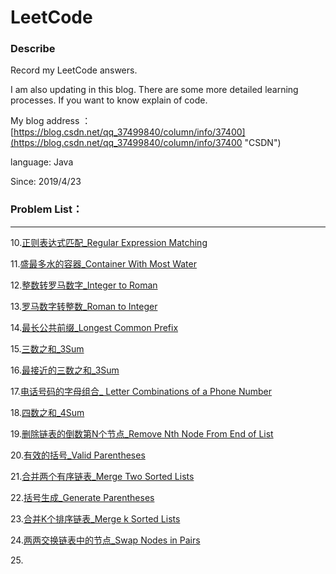 # LeetCode
### Describe
Record my LeetCode answers. 

I am also updating in this blog. There are some more detailed learning processes. If you want to know explain of code.

My blog address ： [https://blog.csdn.net/qq_37499840/column/info/37400](https://blog.csdn.net/qq_37499840/column/info/37400 "CSDN")

language: Java

Since: 2019/4/23

### Problem List：

----------

 10.<a href="https://github.com/Renhongqiang/LeetCode/blob/master/src/1-100/10_%E6%AD%A3%E5%88%99%E8%A1%A8%E8%BE%BE%E5%BC%8F%E5%8C%B9%E9%85%8D_Regular%20Expression%20Matching.txt" target="view_window" >正则表达式匹配_Regular Expression Matching</a>

 11.<a href="https://github.com/Renhongqiang/LeetCode/blob/master/src/1-100/11_%E6%88%90%E6%9C%80%E5%A4%9A%E6%B0%B4%E7%9A%84%E5%AE%B9%E5%99%A8_Container%20With%20Most%20Water.txt" target="view_window">盛最多水的容器_Container With Most Water</a>

 12.<a href="https://github.com/Renhongqiang/LeetCode/blob/master/src/1-100/12_%E6%95%B4%E6%95%B0%E8%BD%AC%E7%BD%97%E9%A9%AC%E6%95%B0%E5%AD%97_Integer%20to%20Roman.txt" target="view_window">整数转罗马数字_Integer to Roman</a>

 13.<a href="https://github.com/Renhongqiang/LeetCode/blob/master/src/1-100/13_%E7%BD%97%E9%A9%AC%E6%95%B0%E5%AD%97%E8%BD%AC%E6%95%B4%E6%95%B0_Roman%20to%20Integer.txt" target="view_window">罗马数字转整数_Roman to Integer</a>

 14.<a href="https://github.com/Renhongqiang/LeetCode/blob/master/src/1-100/14_%E6%9C%80%E9%95%BF%E5%85%AC%E5%85%B1%E5%89%8D%E7%BC%80_Longest%20Common%20Prefix.txt" target="view_window">最长公共前缀_Longest Common Prefix</a>

 15.<a href="https://github.com/Renhongqiang/LeetCode/blob/master/src/1-100/15_%E4%B8%89%E6%95%B0%E4%B9%8B%E5%92%8C_3Sum.txt" target="view_window">三数之和_3Sum</a>

 16.<a href="https://github.com/Renhongqiang/LeetCode/blob/master/src/1-100/16_%E6%9C%80%E6%8E%A5%E8%BF%91%E7%9A%84%E4%B8%89%E6%95%B0%E4%B9%8B%E5%92%8C_3Sum%20Closest.txt" target="view_window">最接近的三数之和_3Sum</a>

 17.<a href="https://github.com/Renhongqiang/LeetCode/blob/master/src/1-100/17_%E7%94%B5%E8%AF%9D%E5%8F%B7%E7%A0%81%E7%9A%84%E5%AD%97%E6%AF%8D%E7%BB%84%E5%90%88_%20Letter%20Combinations%20of%20a%20Phone%20Number.txt" target="view_window">电话号码的字母组合_ Letter Combinations of a Phone Number</a>

 18.<a href="https://github.com/Renhongqiang/LeetCode/blob/master/src/1-100/18_%E5%9B%9B%E6%95%B0%E4%B9%8B%E5%92%8C_4Sum.txt" target="view_window">四数之和_4Sum</a>

 19.<a href="https://github.com/Renhongqiang/LeetCode/blob/master/src/1-100/19_%E5%88%A0%E9%99%A4%E9%93%BE%E8%A1%A8%E7%9A%84%E5%80%92%E6%95%B0%E7%AC%ACN%E4%B8%AA%E8%8A%82%E7%82%B9_Remove%20Nth%20Node%20From%20End%20of%20List.txt" target="view_window">删除链表的倒数第N个节点_Remove Nth Node From End of List</a>

 20.<a href="https://github.com/Renhongqiang/LeetCode/blob/master/src/1-100/20_%E6%9C%89%E6%95%88%E7%9A%84%E6%8B%AC%E5%8F%B7_Valid%20Parentheses.txt" target="view_window">有效的括号_Valid Parentheses</a>

 21.<a href="https://github.com/Renhongqiang/LeetCode/blob/master/src/1-100/21_%20%E5%90%88%E5%B9%B6%E4%B8%A4%E4%B8%AA%E6%9C%89%E5%BA%8F%E9%93%BE%E8%A1%A8_Merge%20Two%20Sorted%20Lists.txt" target="view_window">合并两个有序链表_Merge Two Sorted Lists</a>

 22.<a href="https://github.com/Renhongqiang/LeetCode/blob/master/src/1-100/22_%E6%8B%AC%E5%8F%B7%E7%94%9F%E6%88%90_Generate%20Parentheses.txt" target="view_window">括号生成_Generate Parentheses</a>

 23.<a href="https://github.com/Renhongqiang/LeetCode/blob/master/src/1-100/23._%E5%90%88%E5%B9%B6K%E4%B8%AA%E6%8E%92%E5%BA%8F%E9%93%BE%E8%A1%A8_Merge%20k%20Sorted%20Lists.txt" target="view_window">合并K个排序链表_Merge k Sorted Lists</a>

 24.<a href="https://github.com/Renhongqiang/LeetCode/blob/master/src/1-100/24._%E4%B8%A4%E4%B8%A4%E4%BA%A4%E6%8D%A2%E9%93%BE%E8%A1%A8%E4%B8%AD%E7%9A%84%E8%8A%82%E7%82%B9_Swap%20Nodes%20in%20Pairs.txt" target="view_window">两两交换链表中的节点_Swap Nodes in Pairs</a>

 25.<a href="" target="view_window"></a>

